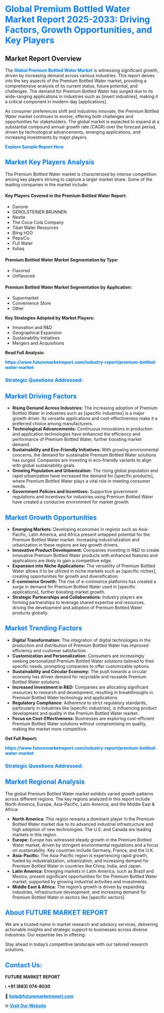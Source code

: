 <h1 style="color: #007BFF;">Global Premium Bottled Water Market Report 2025-2033: Driving Factors, Growth Opportunities, and Key Players</h1>

<section id="overview">
<h2>Market Report Overview</h2>
<p>The <a href="https://www.futuremarketreport.com/industry-report/premium-bottled-water-market" style="color: #007BFF; text-decoration: none;"><strong>Global Premium Bottled Water Market</strong></a> is witnessing significant growth, driven by increasing demand across various industries. This report delves into the key aspects of the Premium Bottled Water market, providing a comprehensive analysis of its current status, future potential, and challenges. The demand for Premium Bottled Water has surged due to its wide-ranging applications in industries such as [insert industries], making it a critical component in modern-day [applications].</p>
<p>As consumer preferences shift and industries innovate, the Premium Bottled Water market continues to evolve, offering both challenges and opportunities for stakeholders. The global market is expected to expand at a substantial compound annual growth rate (CAGR) over the forecast period, driven by technological advancements, emerging applications, and increasing investments by major players.</p>
</section>

<section id="overview">
<p><a href="https://www.futuremarketreport.com/request-sample/reportId=51114" style="color: #007BFF; text-decoration: none;"><strong>Explore Sample Report Here</strong></a></p>
</section>

<section id="key-players">
<h2 style="color: #007BFF;">Market Key Players Analysis</h2>
<p>The Premium Bottled Water market is characterized by intense competition among key players striving to capture a larger market share. Some of the leading companies in the market include:</p>
<h4>Key Players Covered in the Premium Bottled Water Report:</h4>
<ul><li>Danone</li><li>GEROLSTEINER BRUNNEN</li><li>Nestle</li><li>The Coca-Cola Company</li><li>Tibet Water Resources</li><li>Bling H2O</li><li>PepsiCo</li><li>FIJI Water</li><li>Iluliaq</li></ul>
<h4>Premium Bottled Water Market Segmentation by Type:</h4>
<ul><li>Flavored</li><li>Unflavored</li></ul>

<h4>Premium Bottled Water Market Segmentation by Application:</h4>
<ul><li>Supermarket</li><li>Convenience Store</li><li>Other</li></ul>
<p><strong>Key Strategies Adopted by Market Players:</strong></p>
<ul>
<li>Innovation and R&D</li>
<li>Geographical Expansion</li>
<li>Sustainability Initiatives</li>
<li>Mergers and Acquisitions</li>
</ul>
</section>

<section>
<p><strong>Read Full Analysis: </strong></p><a href="https://www.futuremarketreport.com/industry-report/premium-bottled-water-market" style="color: #007BFF; text-decoration: none;"><strong>https://www.futuremarketreport.com/industry-report/premium-bottled-water-market</strong></a>
<h3 style="color: #007BFF;">Strategic Questions Addressed:</h3>
</section>

<section id="driving-factors">
<h2 style="color: #007BFF;">Market Driving Factors</h2>
<ul>
<li><strong>Rising Demand Across Industries:</strong> The increasing adoption of Premium Bottled Water in industries such as [specific industries] is a major growth driver. Its versatile applications and cost-effectiveness make it a preferred choice among manufacturers.</li>
<li><strong>Technological Advancements:</strong> Continuous innovations in production and application technologies have enhanced the efficiency and performance of Premium Bottled Water, further boosting market demand.</li>
<li><strong>Sustainability and Eco-Friendly Initiatives:</strong> With growing environmental concerns, the demand for sustainable Premium Bottled Water solutions has surged. Companies are investing in eco-friendly variants to align with global sustainability goals.</li>
<li><strong>Growing Population and Urbanization:</strong> The rising global population and rapid urbanization have increased the demand for [specific products], where Premium Bottled Water plays a vital role in meeting consumer needs.</li>
<li><strong>Government Policies and Incentives:</strong> Supportive government regulations and incentives for industries using Premium Bottled Water have created a conducive environment for market growth.</li>
</ul>
</section>

<section id="growth-opportunities">
<h2 style="color: #007BFF;">Market Growth Opportunities</h2>
<ul>
<li><strong>Emerging Markets:</strong> Developing economies in regions such as Asia-Pacific, Latin America, and Africa present untapped potential for the Premium Bottled Water market. Increasing industrialization and urbanization in these regions are key growth drivers.</li>
<li><strong>Innovative Product Development:</strong> Companies investing in R&D to create innovative Premium Bottled Water products with enhanced features and applications are likely to gain a competitive edge.</li>
<li><strong>Expansion into Niche Applications:</strong> The versatility of Premium Bottled Water allows it to be utilized in niche markets such as [specific niches], creating opportunities for growth and diversification.</li>
<li><strong>E-commerce Growth:</strong> The rise of e-commerce platforms has created a surge in demand for Premium Bottled Water used in [specific applications], further boosting market growth.</li>
<li><strong>Strategic Partnerships and Collaborations:</strong> Industry players are forming partnerships to leverage shared expertise and resources, driving the development and adoption of Premium Bottled Water products globally.</li>
</ul>
</section>

<section id="trending-factors">
<h2 style="color: #007BFF;">Market Trending Factors</h2>
<ul>
<li><strong>Digital Transformation:</strong> The integration of digital technologies in the production and distribution of Premium Bottled Water has improved efficiency and customer satisfaction.</li>
<li><strong>Customization and Personalization:</strong> Consumers are increasingly seeking personalized Premium Bottled Water solutions tailored to their specific needs, prompting companies to offer customizable options.</li>
<li><strong>Sustainability and Circular Economy:</strong> The push towards a circular economy has driven demand for recyclable and reusable Premium Bottled Water solutions.</li>
<li><strong>Increased Investment in R&D:</strong> Companies are allocating significant resources to research and development, resulting in breakthroughs in Premium Bottled Water technology and applications.</li>
<li><strong>Regulatory Compliance:</strong> Adherence to strict regulatory standards, particularly in industries like [specific industries], is influencing product development and quality in the Premium Bottled Water market.</li>
<li><strong>Focus on Cost-Effectiveness:</strong> Businesses are exploring cost-efficient Premium Bottled Water solutions without compromising on quality, making the market more competitive.</li>
</ul>
</section>

<section>
<p><strong>Get Full Report: </strong></p><a href="https://www.futuremarketreport.com/industry-report/premium-bottled-water-market" style="color: #007BFF; text-decoration: none;"><strong>https://www.futuremarketreport.com/industry-report/premium-bottled-water-market</strong></a>
<h3 style="color: #007BFF;">Strategic Questions Addressed:</h3>
</section>


<section id="regional-analysis">
<h2 style="color: #007BFF;">Market Regional Analysis</h2>
<p>The global Premium Bottled Water market exhibits varied growth patterns across different regions. The key regions analyzed in this report include North America, Europe, Asia-Pacific, Latin America, and the Middle East & Africa:</p>
<ul>
<li><strong>North America:</strong> This region remains a dominant player in the Premium Bottled Water market due to its advanced industrial infrastructure and high adoption of new technologies. The U.S. and Canada are leading markets in this region.</li>
<li><strong>Europe:</strong> Europe has witnessed steady growth in the Premium Bottled Water market, driven by stringent environmental regulations and a focus on sustainability. Key countries include Germany, France, and the U.K.</li>
<li><strong>Asia-Pacific:</strong> The Asia-Pacific region is experiencing rapid growth, fueled by industrialization, urbanization, and increasing demand for Premium Bottled Water in countries like China, India, and Japan.</li>
<li><strong>Latin America:</strong> Emerging markets in Latin America, such as Brazil and Mexico, present significant opportunities for the Premium Bottled Water market, supported by growing industrial activities and investments.</li>
<li><strong>Middle East & Africa:</strong> The region’s growth is driven by expanding industries, infrastructure development, and increasing demand for Premium Bottled Water in sectors like [specific sectors].</li>
</ul>
</section>

<footer>
<h2 style="color: #007BFF;">About FUTURE MARKET REPORT</h2>
<p>We are a trusted name in market research and advisory services, delivering actionable insights and strategic support to businesses across diverse industries. Our expertise lies in offering:</p>

<p>Stay ahead in today’s competitive landscape with our tailored research solutions.</p>

<h2 style="color: #007BFF;">Contact Us:</h2>
<p><strong>FUTURE MARKET REPORT</strong></p>
<p>📞 <strong>+91 (883) 074-8030</strong></p>
<p>📧 <strong><a href="mailto:help@futuremarketreport.com" style="color: #007BFF;">help@futuremarketreport.com</a></strong></p>
<p>🌐 <strong><a href="https://www.futuremarketreport.com/" style="color: #007BFF;">Visit Our Website</a></strong></p>
</footer>